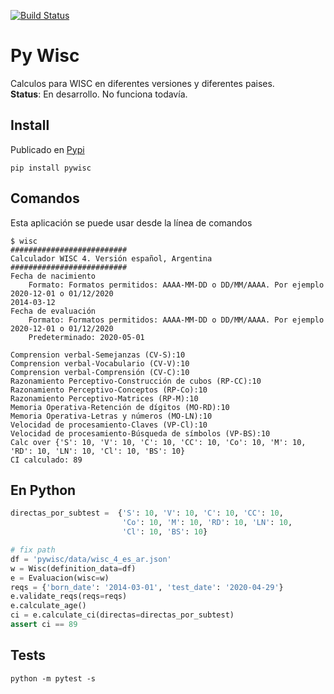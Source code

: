 [![Build Status](https://travis-ci.org/cluster311/pywisc.svg?branch=master)](https://travis-ci.org/cluster311/pywisc)

# Py Wisc

Calculos para WISC en diferentes versiones y diferentes paises.  
**Status**: En desarrollo. No funciona todavía.

## Install

Publicado en [Pypi](https://pypi.org/project/pywisc/)

```
pip install pywisc
```


## Comandos

Esta aplicación se puede usar desde la línea de comandos

```
$ wisc
##########################
Calculador WISC 4. Versión español, Argentina
##########################
Fecha de nacimiento 
	Formato: Formatos permitidos: AAAA-MM-DD o DD/MM/AAAA. Por ejemplo 2020-12-01 o 01/12/2020
2014-03-12
Fecha de evaluación 
	Formato: Formatos permitidos: AAAA-MM-DD o DD/MM/AAAA. Por ejemplo 2020-12-01 o 01/12/2020
	Predeterminado: 2020-05-01

Comprension verbal-Semejanzas (CV-S):10
Comprension verbal-Vocabulario (CV-V):10
Comprension verbal-Comprensión (CV-C):10
Razonamiento Perceptivo-Construcción de cubos (RP-CC):10
Razonamiento Perceptivo-Conceptos (RP-Co):10
Razonamiento Perceptivo-Matrices (RP-M):10
Memoria Operativa-Retención de dígitos (MO-RD):10
Memoria Operativa-Letras y números (MO-LN):10
Velocidad de procesamiento-Claves (VP-Cl):10
Velocidad de procesamiento-Búsqueda de símbolos (VP-BS):10
Calc over {'S': 10, 'V': 10, 'C': 10, 'CC': 10, 'Co': 10, 'M': 10, 'RD': 10, 'LN': 10, 'Cl': 10, 'BS': 10}
CI calculado: 89
```

## En Python

```python
directas_por_subtest =  {'S': 10, 'V': 10, 'C': 10, 'CC': 10,
                         'Co': 10, 'M': 10, 'RD': 10, 'LN': 10,
                         'Cl': 10, 'BS': 10}

# fix path
df = 'pywisc/data/wisc_4_es_ar.json'
w = Wisc(definition_data=df)
e = Evaluacion(wisc=w)
reqs = {'born_date': '2014-03-01', 'test_date': '2020-04-29'}
e.validate_reqs(reqs=reqs)
e.calculate_age()
ci = e.calculate_ci(directas=directas_por_subtest)
assert ci == 89
```

## Tests

```
python -m pytest -s
```